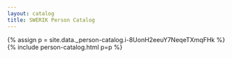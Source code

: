 ```yaml
---
layout: catalog
title: SWERIK Person Catalog
---
```

{% assign p = site.data._person-catalog.i-8UonH2eeuY7NeqeTXmqFHk %}
{% include person-catalog.html p=p %}

